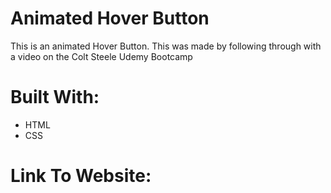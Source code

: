 # Animated Hover Button

This is an animated Hover Button. This was made by following through with a video on the Colt Steele Udemy Bootcamp

# Built With:
- HTML
- CSS

# Link To Website:
